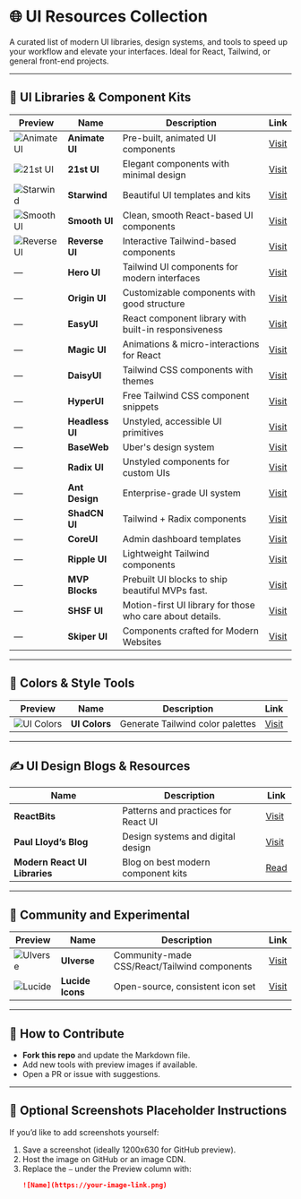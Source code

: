 # 🌐 UI Resources Collection

A curated list of modern UI libraries, design systems, and tools to speed up your workflow and elevate your interfaces. Ideal for React, Tailwind, or general front-end projects.

---

## 🎨 UI Libraries & Component Kits

| Preview | Name | Description | Link |
|--------|------|-------------|------|
| ![Animate UI](https://animate-ui.com/og-image.jpg) | **Animate UI** | Pre-built, animated UI components | [Visit](https://animate-ui.com/) |
| ![21st UI](https://21st.dev/og.png) | **21st UI** | Elegant components with minimal design | [Visit](https://21st.dev/) |
| ![Starwind](https://starwind.dev/og.jpg) | **Starwind** | Beautiful UI templates and kits | [Visit](https://starwind.dev/) |
| ![Smooth UI](https://www.smoothui.dev/images/og.png) | **Smooth UI** | Clean, smooth React-based UI components | [Visit](https://www.smoothui.dev/) |
| ![Reverse UI](https://reverseui.com/opengraph.jpg) | **Reverse UI** | Interactive Tailwind-based components | [Visit](https://reverseui.com/) |
| — | **Hero UI** | Tailwind UI components for modern interfaces | [Visit](https://www.heroui.com/) |
| — | **Origin UI** | Customizable components with good structure | [Visit](https://originui.com/) |
| — | **EasyUI** | React component library with built-in responsiveness | [Visit](https://www.easyui.pro/) |
| — | **Magic UI** | Animations & micro-interactions for React | [Visit](https://magicui.design/) |
| — | **DaisyUI** | Tailwind CSS components with themes | [Visit](https://daisyui.com/) |
| — | **HyperUI** | Free Tailwind CSS component snippets | [Visit](https://www.hyperui.dev/) |
| — | **Headless UI** | Unstyled, accessible UI primitives | [Visit](https://headlessui.com/) |
| — | **BaseWeb** | Uber's design system | [Visit](https://baseweb.design/) |
| — | **Radix UI** | Unstyled components for custom UIs | [Visit](https://www.radix-ui.com/) |
| — | **Ant Design** | Enterprise-grade UI system | [Visit](https://ant.design/) |
| — | **ShadCN UI** | Tailwind + Radix components | [Visit](https://ui.shadcn.com/) |
| — | **CoreUI** | Admin dashboard templates | [Visit](https://coreui.io/) |
| — | **Ripple UI** | Lightweight Tailwind components | [Visit](https://www.ripple-ui.com/) |
| — | **MVP Blocks** | Prebuilt UI blocks to ship beautiful MVPs fast. | [Visit](https://blocks.mvp-subha.me/) |
| — | **SHSF UI** | Motion-first UI library for those who care about details.| [Visit](https://www.shsfui.com/) |
| — | **Skiper UI** | Components crafted for Modern Websites| [Visit](https://skiper-ui.com/) |

---

## 🎨 Colors & Style Tools

| Preview | Name | Description | Link |
|--------|------|-------------|------|
| ![UI Colors](https://uicolors.app/og.png) | **UI Colors** | Generate Tailwind color palettes | [Visit](https://uicolors.app/) |

---

## ✍️ UI Design Blogs & Resources

| Name | Description | Link |
|------|-------------|------|
| **ReactBits** | Patterns and practices for React UI | [Visit](https://reactbits.dev/) |
| **Paul Lloyd’s Blog** | Design systems and digital design | [Visit](https://paulrobertlloyd.com/) |
| **Modern React UI Libraries** | Blog on best modern component kits | [Read](https://www.manishtamang.com/blog/modern-react-ui-component-libraries?) |

---

## 🧪 Community and Experimental

| Preview | Name | Description | Link |
|--------|------|-------------|------|
| ![UIverse](https://uiverse.io/uiverse-preview.png) | **UIverse** | Community-made CSS/React/Tailwind components | [Visit](https://uiverse.io/) |
| ![Lucide](https://lucide.dev/og.png) | **Lucide Icons** | Open-source, consistent icon set | [Visit](https://lucide.dev/) |

---

## 🧰 How to Contribute

- **Fork this repo** and update the Markdown file.
- Add new tools with preview images if available.
- Open a PR or issue with suggestions.

---

## 📁 Optional Screenshots Placeholder Instructions

If you’d like to add screenshots yourself:
1. Save a screenshot (ideally 1200x630 for GitHub preview).
2. Host the image on GitHub or an image CDN.
3. Replace the `—` under the Preview column with:
   ```markdown
   ![Name](https://your-image-link.png)
